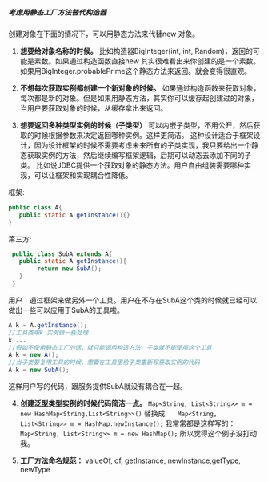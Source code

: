 ##### 考虑用静态工厂方法替代构造器
   创建对象在下面的情况下，可以用静态方法来代替new 对象。
   
   1. **想要给对象名称的时候。**
   比如构造器BigInteger(int, int, Random)，返回的可能是素数。如果通过构造函数直接new 其实很难看出来你创建的是一个素数。如果用BigInteger.probablePrime这个静态方法来返回。就会变得很直观。
   
   2. **不想每次获取实例都创建一个新对象的时候。**
   如果通过构造函数来获取对象，每次都是新的对象。但是如果用静态方法，其实你可以缓存起创建过的对象，当用户要获取对象的时候，从缓存拿出来返回。
   
   3. **想要返回多种类型实例的时候（子类型）**
   可以内嵌子类型，不用公开，然后获取的时候根据参数来决定返回哪种实例。这样更简洁。
   这种设计适合于框架设计，因为设计框架的时候不需要考虑未来所有的子类实现，我只要给出一个静态获取实例的方法，然后继续编写框架逻辑，后期可以动态去添加不同的子类。  比如说JDBC提供一个获取对象的静态方法。用户自由组装需要哪种实现，可以让框架和实现耦合性降低。
   
框架:  
```java
public class A{
   public static A getInstance(){}
}
```
第三方:
```java
 public class SubA extends A{
   public static A getInstance(){
        return new SubA();
   }
 }
```


用户：通过框架来做另外一个工具。用户在不存在SubA这个类的时候就已经可以做出一些可以应用于SubA的工具啦。
```java
A k = A.getInstance();
//工具类用k 实例做一些处理
k ...  
//假如不使用静态工厂的话，就只能调用构造方法，子类就不能使用这个工具
A k = new A();
//当子类要复用工具的时候，需要在工具里给子类重新写获取实例的代码
A k = new SubA();
```
这样用户写的代码，跟服务提供SubA就没有耦合在一起。



   4. **创建泛型类型实例的时候代码简洁一点。**
  `Map<String, List<String>> m = new HashMap<String,List<String>>()`
   替换成
`   Map<String, List<String>> m = HashMap.newInstance();`
   我常常都是这样写的：
 `  Map<String, List<String>> m = new HashMap(); `
 所以觉得这个例子没打动我。
   
   5. **工厂方法命名规范：**
   valueOf, of, getInstance, newInstance,getType, newType
